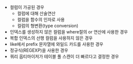 - 컬럼이 가공된 경우
	- 컬럼에 대해 산술연산
	- 컬럼을 함수의 인자로 사용
	- 컬럼의 형변환(type conversion)
- 인덱스를 생성하지 않은 컬럼을 where절의 or 연산에 사용한 경우
- 복합 인덱스의 선행 컬럼을 사용하지 않은 경우
- like에서 prefix 문자열에 와일드 카드를 사용한 경우
- 정규식(REGEXP)을 사용한 경우
- 쿼리 옵티마이저가 테이블 풀 스캔이 더 빠르다고 결정한 경우